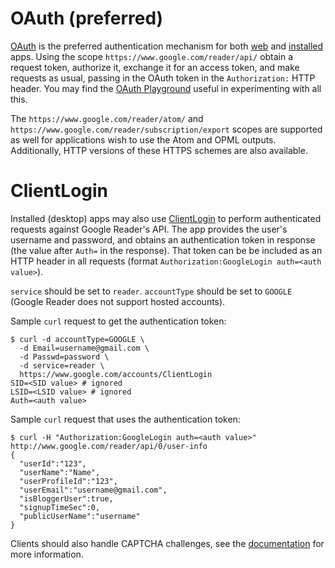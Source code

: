 # OAuth (preferred) #

[OAuth](http://code.google.com/apis/accounts/docs/GettingStarted.html#OAuth) is the preferred authentication mechanism for both [web](http://code.google.com/apis/accounts/docs/OAuth.html) and [installed](http://code.google.com/apis/accounts/docs/OAuthForInstalledApps.html) apps. Using the scope `https://www.google.com/reader/api/` obtain a request token, authorize it, exchange it for an access token, and make requests as usual, passing in the OAuth token in the `Authorization:` HTTP header. You may find the [OAuth Playground](http://googlecodesamples.com/oauth_playground/index.php) useful in experimenting with all this.

The `https://www.google.com/reader/atom/` and `https://www.google.com/reader/subscription/export` scopes are supported as well for applications wish to use the Atom and OPML outputs. Additionally, HTTP versions of these HTTPS schemes  are also available.

# ClientLogin #

Installed (desktop) apps may also use [ClientLogin](http://code.google.com/apis/accounts/docs/AuthForInstalledApps.html) to perform authenticated requests against Google Reader's API. The app provides the user's username and password, and obtains an authentication token in response (the value after `Auth=` in the response). That token can be be included as an HTTP header in all requests (format `Authorization:GoogleLogin auth=<auth value>`).

`service` should be set to `reader`. `accountType` should be set to `GOOGLE` (Google Reader does not support hosted accounts).

Sample `curl` request to get the authentication token:

```
$ curl -d accountType=GOOGLE \
  -d Email=username@gmail.com \
  -d Passwd=password \
  -d service=reader \
  https://www.google.com/accounts/ClientLogin
SID=<SID value> # ignored
LSID=<LSID value> # ignored
Auth=<auth value>
```

Sample `curl` request that uses the authentication token:

```
$ curl -H "Authorization:GoogleLogin auth=<auth value>" http://www.google.com/reader/api/0/user-info
{
  "userId":"123",
  "userName":"Name",
  "userProfileId":"123",
  "userEmail":"username@gmail.com",
  "isBloggerUser":true,
  "signupTimeSec":0,
  "publicUserName":"username"
}
```

Clients should also handle CAPTCHA challenges, see the [documentation](http://code.google.com/apis/accounts/docs/AuthForInstalledApps.html#AuthProcess) for more information.